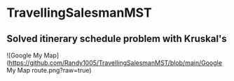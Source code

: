 # TravellingSalesmanMST
## Solved itinerary schedule problem with Kruskal's 
![Google My Map](https://github.com/Randy1005/TravellingSalesmanMST/blob/main/Google My Map route.png?raw=true)

